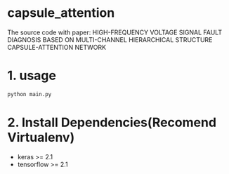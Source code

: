 # capsule_attention
The source code with paper: HIGH-FREQUENCY VOLTAGE SIGNAL FAULT DIAGNOSIS BASED ON MULTI-CHANNEL HIERARCHICAL STRUCTURE CAPSULE-ATTENTION NETWORK
# 1. usage
``` python
python main.py
```

# 2. Install Dependencies(Recomend Virtualenv)
- keras >= 2.1
- tensorflow >= 2.1

